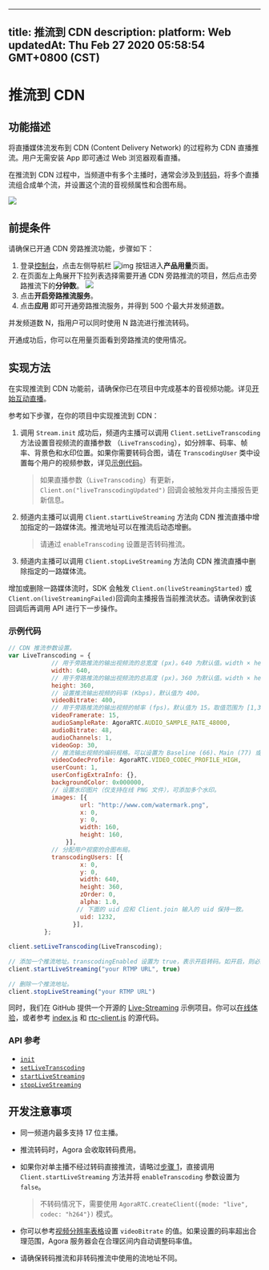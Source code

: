
---
title: 推流到 CDN
description: 
platform: Web
updatedAt: Thu Feb 27 2020 05:58:54 GMT+0800 (CST)
---
# 推流到 CDN
## 功能描述

将直播媒体流发布到 CDN (Content Delivery Network) 的过程称为 CDN 直播推流。用户无需安装 App 即可通过 Web 浏览器观看直播。

在推流到 CDN 过程中，当频道中有多个主播时，通常会涉及到[转码](https://docs.agora.io/cn/Agora%20Platform/terms?platform=All%20Platforms#转码)，将多个直播流组合成单个流，并设置这个流的音视频属性和合图布局。

![](https://web-cdn.agora.io/docs-files/1569396817637)

## 前提条件

请确保已开通 CDN 旁路推流功能，步骤如下：
1. 登录[控制台](https://console.agora.io)，点击左侧导航栏 ![img](https://web-cdn.agora.io/docs-files/1551250582235) 按钮进入**产品用量**页面。
2. 在页面左上角展开下拉列表选择需要开通 CDN 旁路推流的项目，然后点击旁路推流下的**分钟数**。
![](https://web-cdn.agora.io/docs-files/1569297956098)
3. 点击**开启旁路推流服务**。
4. 点击**应用** 即可开通旁路推流服务，并得到 500 个最大并发频道数。

<div class="alert note"> 并发频道数 N，指用户可以同时使用 N 路流进行推流转码。</div>

开通成功后，你可以在用量页面看到旁路推流的使用情况。

## 实现方法

在实现推流到 CDN 功能前，请确保你已在项目中完成基本的音视频功能。详见[开始互动直播](../../cn/Interactive%20Broadcast/start_live_web.md)。

参考如下步骤，在你的项目中实现推流到 CDN：

<a name="single"></a>
1. 调用 `Stream.init` 成功后，频道内主播可以调用 `Client.setLiveTranscoding` 方法设置音视频流的直播参数 （`LiveTranscoding`），如分辨率、码率、帧率、背景色和水印位置。如果你需要转码合图，请在 `TranscodingUser` 类中设置每个用户的视频参数，详见[示例代码](#trans)。

   > 如果直播参数（`LiveTranscoding`）有更新，`Client.on("liveTranscodingUpdated")` 回调会被触发并向主播报告更新信息。

2. 频道内主播可以调用 `Client.startLiveStreaming` 方法向 CDN 推流直播中增加指定的一路媒体流。推流地址可以在推流后动态增删。

   > 请通过 `enableTranscoding` 设置是否转码推流。

3. 频道内主播可以调用 `Client.stopLiveStreaming` 方法向 CDN 推流直播中删除指定的一路媒体流。

增加或删除一路媒体流时，SDK 会触发  `Client.on(liveStreamingStarted)` 或 `Client.on(liveStreamingFailed)`回调向主播报告当前推流状态。请确保收到该回调后再调用 API 进行下一步操作。

<a name="trans"></a>
### 示例代码

```javascript
// CDN 推流参数设置。
var LiveTranscoding = {
            // 用于旁路推流的输出视频流的总宽度 (px)。640 为默认值。width × height 的最小值为 16 × 16。如果推纯音频流，请将 width × height 设为 16 × 16。
            width: 640,
            // 用于旁路推流的输出视频流的总高度 (px)。360 为默认值。width × height 的最小值为 16 × 16。如果推纯音频流，请将 width × height 设为 16 × 16。
            height: 360,
            // 设置推流输出视频的码率 (Kbps)，默认值为 400。
            videoBitrate: 400,
            // 用于旁路推流的输出视频的帧率 (fps)。默认值为 15。取值范围为 [1,30]，Agora 服务器会将高于 30 的帧率设置改为 30。
            videoFramerate: 15,
            audioSampleRate: AgoraRTC.AUDIO_SAMPLE_RATE_48000,
            audioBitrate: 48,
            audioChannels: 1,
            videoGop: 30,
            // 推流输出视频的编码规格。可以设置为 Baseline (66)、Main (77) 或 High (100)。如果设置其他值，Agora 会统一设为默认值 High (100)。
            videoCodecProfile: AgoraRTC.VIDEO_CODEC_PROFILE_HIGH,
            userCount: 1,
            userConfigExtraInfo: {},
            backgroundColor: 0x000000,
            // 设置水印图片（仅支持在线 PNG 文件），可添加多个水印。
            images: [{
                    url: "http://www.com/watermark.png",
                    x: 0,
                    y: 0,
                    width: 160,
                    height: 160,
                }],
            // 分配用户视窗的合图布局。
            transcodingUsers: [{
                    x: 0,
                    y: 0,
                    width: 640,
                    height: 360,
                    zOrder: 0,
                    alpha: 1.0,
                   // 下面的 uid 应和 Client.join 输入的 uid 保持一致。
                    uid: 1232,
                  }],
          };
  
client.setLiveTranscoding(LiveTranscoding);
  
// 添加一个推流地址。transcodingEnabled 设置为 true，表示开启转码。如开启，则必须通过 setLiveTranscoding 接口配置 LiveTranscoding 类。单主播模式下，我们不建议使用转码。
client.startLiveStreaming("your RTMP URL", true)
 
// 删除一个推流地址。
client.stopLiveStreaming("your RTMP URL")
```

同时，我们在 GitHub 提供一个开源的 [Live-Streaming](https://github.com/AgoraIO/Advanced-Interactive-Broadcasting/tree/master/Live-Streaming/Agora-Interactive-Broadcasting-Live-Streaming-Web-Webpack) 示例项目。你可以[在线体验](https://webdemo.agora.io/agora-web-showcase/examples/Agora-Interactive-Broadcasting-Live-Streaming-Web/)，或者参考 [index.js](https://github.com/AgoraIO/Advanced-Interactive-Broadcasting/blob/master/Live-Streaming/Agora-Interactive-Broadcasting-Live-Streaming-Web-Webpack/src/index.js) 和 [rtc-client.js](https://github.com/AgoraIO/Advanced-Interactive-Broadcasting/blob/master/Live-Streaming/Agora-Interactive-Broadcasting-Live-Streaming-Web-Webpack/src/rtc-client.js) 的源代码。


### API 参考

- [`init`](https://docs.agora.io/cn/Interactive%20Broadcast/API%20Reference/web/interfaces/agorartc.stream.html#init)
- [`setLiveTranscoding`](https://docs.agora.io/cn/Interactive%20Broadcast/API%20Reference/web/interfaces/agorartc.client.html#setlivetranscoding)
- [`startLiveStreaming`](https://docs.agora.io/cn/Interactive%20Broadcast/API%20Reference/web/interfaces/agorartc.client.html#startlivestreaming)
- [`stopLiveStreaming`](https://docs.agora.io/cn/Interactive%20Broadcast/API%20Reference/web/interfaces/agorartc.client.html#stoplivestreaming)

## 开发注意事项

- 同一频道内最多支持 17 位主播。
- 推流转码时，Agora 会收取转码费用。
- 如果你对单主播不经过转码直接推流，请略过[步骤 1](#single)，直接调用 `Client.startLiveStreaming` 方法并将 `enableTranscoding` 参数设置为 `false`。

  > 不转码情况下，需要使用 `AgoraRTC.createClient({mode: "live", codec: "h264"})` 模式。

- 你可以参考[视频分辨率表格](https://docs.agora.io/cn/Interactive%20Broadcast/API%20Reference/web/interfaces/agorartc.videoencoderconfiguration.html#bitrate)设置 `videoBitrate` 的值。如果设置的码率超出合理范围，Agora 服务器会在合理区间内自动调整码率值。
- 请确保转码推流和非转码推流中使用的流地址不同。


